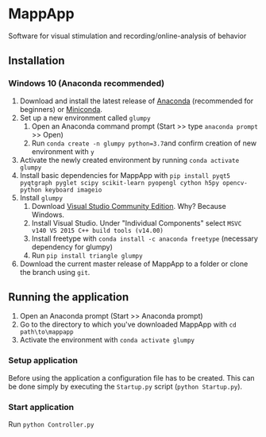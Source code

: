 # MappApp
Software for visual stimulation and recording/online-analysis of behavior


## Installation

### Windows 10 (Anaconda recommended)

1. Download and install the latest release of [Anaconda](https://www.anaconda.com/distribution/) (recommended for beginners) or [Miniconda](https://docs.conda.io/en/latest/miniconda.html).
2. Set up a new environment called `glumpy`
    1. Open an Anaconda command prompt (Start >> type `anaconda prompt` >> Open)
    2. Run `conda create -n glumpy python=3.7`and confirm creation of new environment with `y`
3. Activate the newly created environment by running `conda activate glumpy`
4. Install basic dependencies for MappApp with `pip install pyqt5 pyqtgraph pyglet scipy scikit-learn pyopengl cython h5py opencv-python keyboard imageio`
5. Install `glumpy`
    1. Download [Visual Studio Community Edition](https://visualstudio.microsoft.com/downloads/). Why? Because Windows.
    2. Install Visual Studio. Under "Individual Components" select `MSVC v140 VS 2015 C++ build tools (v14.00)`
    3. Install freetype with `conda install -c anaconda freetype` (necessary dependency for glumpy)
    4. Run `pip install triangle glumpy`
6. Download the current master release of MappApp to a folder or clone the branch using `git`.

## Running the application
 
1. Open an Anaconda prompt (Start >> Anaconda prompt)
2. Go to the directory to which you've downloaded MappApp with `cd path\to\mappapp`
2. Activate the environment with `conda activate glumpy`

### Setup application
Before using the application a configuration file has to be created. This can be done simply by executing the `Startup.py` script (`python Startup.py`).

### Start application
Run `python Controller.py`
